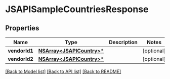 # JSAPISampleCountriesResponse

## Properties
Name | Type | Description | Notes
------------ | ------------- | ------------- | -------------
**vendorId1** | [**NSArray&lt;JSAPICountry&gt;***](JSAPICountry.md) |  | [optional] 
**vendorId2** | [**NSArray&lt;JSAPICountry&gt;***](JSAPICountry.md) |  | [optional] 

[[Back to Model list]](../README.md#documentation-for-models) [[Back to API list]](../README.md#documentation-for-api-endpoints) [[Back to README]](../README.md)


